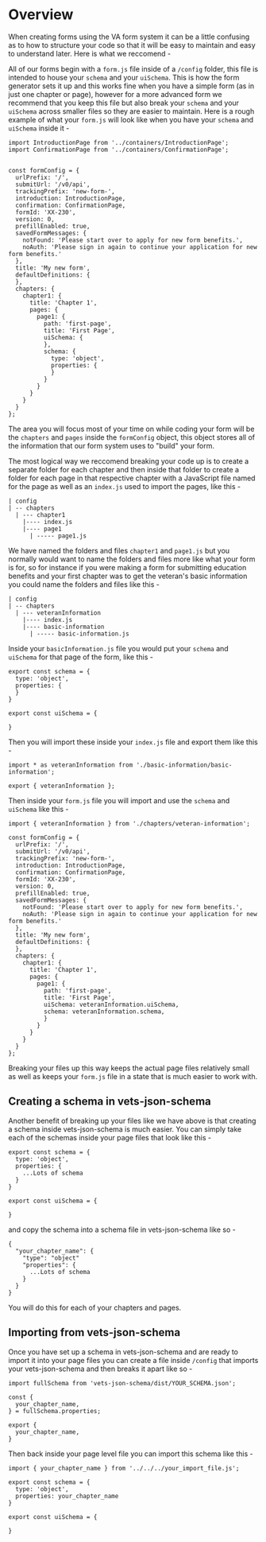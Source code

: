 # Overview

When creating forms using the VA form system it can be a little confusing as to how to structure your code so that it will be easy to maintain and easy to understand later. Here is what we reccomend - 

All of our forms begin with a `form.js` file inside of a `/config` folder, this file is intended to house your `schema` and your `uiSchema`. This is how the form generator sets it up and this works fine when you have a simple form (as in just one chapter or page), however for a more advanced form we recommend that you keep this file but also break your `schema` and your `uiSchema` across smaller files so they are easier to maintain. Here is a rough example of what your `form.js` will look like when you have your `schema` and `uiSchema` inside it -

```
import IntroductionPage from '../containers/IntroductionPage';
import ConfirmationPage from '../containers/ConfirmationPage';


const formConfig = {
  urlPrefix: '/',
  submitUrl: '/v0/api',
  trackingPrefix: 'new-form-',
  introduction: IntroductionPage,
  confirmation: ConfirmationPage,
  formId: 'XX-230',
  version: 0,
  prefillEnabled: true,
  savedFormMessages: {
    notFound: 'Please start over to apply for new form benefits.',
    noAuth: 'Please sign in again to continue your application for new form benefits.'
  },
  title: 'My new form',
  defaultDefinitions: {
  },
  chapters: {
    chapter1: {
      title: 'Chapter 1',
      pages: {
        page1: {
          path: 'first-page',
          title: 'First Page',
          uiSchema: {
          },
          schema: {
            type: 'object',
            properties: {
            }
          }
        }
      }
    }
  }
};
```

The area you will focus most of your time on while coding your form will be the `chapters` and `pages` inside the `formConfig` object, this object stores all of the information that our form system uses to "build" your form. 

The most logical way we reccomend breaking your code up is to create a separate folder for each chapter and then inside that folder to create a folder for each page in that respective chapter with a JavaScript file named for the page as well as an `index.js` used to import the pages, like this -

```
| config
| -- chapters
  | --- chapter1
    |---- index.js
    |---- page1
      | ----- page1.js
```

We have named the folders and files `chapter1` and `page1.js` but you normally would want to name the folders and files more like what your form is for, so for instance if you were making a form for submitting education benefits and your first chapter was to get the veteran's basic information you could name the folders and files like this -

```
| config
| -- chapters
  | --- veteranInformation
    |---- index.js
    |---- basic-information
      | ----- basic-information.js
```

Inside your `basicInformation.js` file you would put your `schema` and `uiSchema` for that page of the form, like this - 

```
export const schema = {
  type: 'object',
  properties: {
  }
}

export const uiSchema = {

}
```
Then you will import these inside your `index.js` file and export them like this -

```
import * as veteranInformation from './basic-information/basic-information';

export { veteranInformation };
```
Then inside your `form.js` file you will import and use the `schema` and `uiSchema` like this -

```
import { veteranInformation } from './chapters/veteran-information';

const formConfig = {
  urlPrefix: '/',
  submitUrl: '/v0/api',
  trackingPrefix: 'new-form-',
  introduction: IntroductionPage,
  confirmation: ConfirmationPage,
  formId: 'XX-230',
  version: 0,
  prefillEnabled: true,
  savedFormMessages: {
    notFound: 'Please start over to apply for new form benefits.',
    noAuth: 'Please sign in again to continue your application for new form benefits.'
  },
  title: 'My new form',
  defaultDefinitions: {
  },
  chapters: {
    chapter1: {
      title: 'Chapter 1',
      pages: {
        page1: {
          path: 'first-page',
          title: 'First Page',
          uiSchema: veteranInformation.uiSchema,
          schema: veteranInformation.schema,
          }
        }
      }
    }
  }
};
```
Breaking your files up this way keeps the actual page files relatively small as well as keeps your `form.js` file in a state that is much easier to work with.

## Creating a schema in vets-json-schema

Another benefit of breaking up your files like we have above is that creating a schema inside vets-json-schema is much easier. You can simply take each of the schemas inside your page files that look like this -

```
export const schema = {
  type: 'object',
  properties: {
    ...Lots of schema
  }
}

export const uiSchema = {

}

```

and copy the schema into a schema file in vets-json-schema like so -

```
{
  "your_chapter_name": {
    "type": "object"
    "properties": {
      ...Lots of schema
    }
  }
}

```

You will do this for each of your chapters and pages.

## Importing from vets-json-schema

Once you have set up a schema in vets-json-schema and are ready to import it into your page files you can create a file inside `/config` that imports your vets-json-schema and then breaks it apart like so -


```
import fullSchema from 'vets-json-schema/dist/YOUR_SCHEMA.json';

const {
  your_chapter_name,
} = fullSchema.properties;

export {
  your_chapter_name,
}

```
Then back inside your page level file you can import this schema like this -

```
import { your_chapter_name } from '../../../your_import_file.js';

export const schema = {
  type: 'object',
  properties: your_chapter_name
}

export const uiSchema = {

}

```
